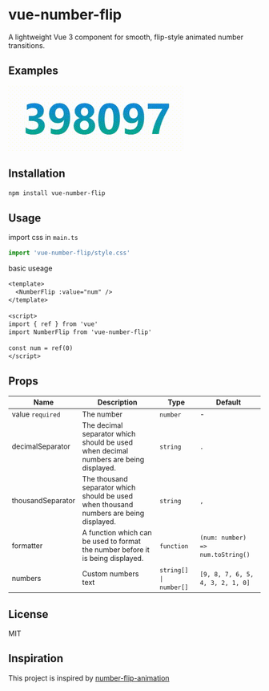 # vue-number-flip

A lightweight Vue 3 component for smooth, flip-style animated number transitions.

## Examples

![](./assets/demo.gif)

## Installation

```bash
npm install vue-number-flip
```

## Usage

import css in `main.ts`

```ts
import 'vue-number-flip/style.css'
```

basic useage

```vue
<template>
  <NumberFlip :value="num" />
</template>

<script>
import { ref } from 'vue'
import NumberFlip from 'vue-number-flip'

const num = ref(0)
</script>
```

## Props

| Name              | Description                                                                            | Type                   | Default                           |
| ----------------- | -------------------------------------------------------------------------------------- | ---------------------- | --------------------------------- |
| value `required`  | The number                                                                             | `number`               | -                                 |
| decimalSeparator  | The decimal separator which should be used when decimal numbers are being displayed.   | `string`               | `.`                               |
| thousandSeparator | The thousand separator which should be used when thousand numbers are being displayed. | `string`               | `,`                               |
| formatter         | A function which can be used to format the number before it is being displayed.        | `function`             | `(num: number) => num.toString()` |
| numbers           | Custom numbers text                                                                    | `string[] \| number[]` | `[9, 8, 7, 6, 5, 4, 3, 2, 1, 0]`  |

## License

MIT

## Inspiration

This project is inspired by [number-flip-animation](https://github.com/der-Lehmann/number-flip-animation)
